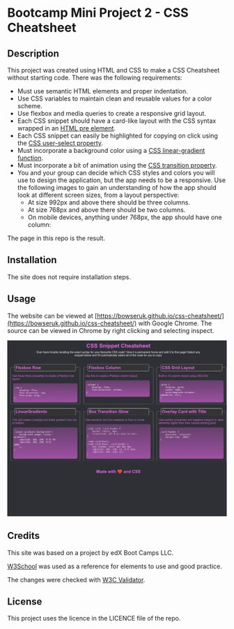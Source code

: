 # Bootcamp Mini Project 2 - CSS Cheatsheet

## Description 

This project was created using HTML and CSS to make a CSS Cheatsheet without starting code. There was the following requirements:

* Must use semantic HTML elements and proper indentation.
* Use CSS variables to maintain clean and reusable values for a color scheme.
* Use flexbox and media queries to create a responsive grid layout.
* Each CSS snippet should have a card-like layout with the CSS syntax wrapped in an [HTML pre element](https://developer.mozilla.org/en-US/docs/Web/HTML/Element/pre).
* Each CSS snippet can easily be highlighted for copying on click using the [CSS user-select property](https://developer.mozilla.org/en-US/docs/Web/CSS/user-select).
* Must incorporate a background color using a [CSS linear-gradient function](https://developer.mozilla.org/en-US/docs/Web/CSS/linear-gradient).
* Must incorporate a bit of animation using the [CSS transition property](https://developer.mozilla.org/en-US/docs/Web/CSS/transition).
* You and your group can decide which CSS styles and colors you will use to design the application, but the app needs to be a responsive. Use the following images to gain an understanding of how the app should look at different screen sizes, from a layout perspective:
  * At size 992px and above there should be three columns.
  * At size 768px and above there should be two columns.
  * On mobile devices, anything under 768px, the app should have one column:

The page in this repo is the result.

## Installation

The site does not require installation steps.

## Usage 

The website can be viewed at [https://bowseruk.github.io/css-cheatsheet/](https://bowseruk.github.io/css-cheatsheet/) with Google Chrome. The source can be viewed in Chrome by right clicking and selecting inspect.

![Screenshot of the Webpage](assets/images/screenshot.png)

## Credits

This site was based on a project by edX Boot Camps LLC.

[W3School](https://www.w3schools.com/) was used as a reference for elements to use and good practice.

The changes were checked with [W3C Validator](https://validator.w3.org/).

## License

This project uses the licence in the LICENCE file of the repo.
